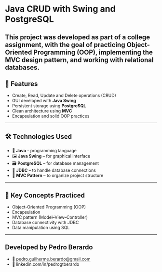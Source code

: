 
# Java CRUD with Swing and PostgreSQL

This project was developed as part of a college assignment, with the goal of practicing **Object-Oriented Programming (OOP)**, implementing the **MVC design pattern**, and working with **relational databases**.
---

## 🚀 Features

- Create, Read, Update and Delete operations (CRUD)
- GUI developed with **Java Swing**
- Persistent storage using **PostgreSQL**
- Clean architecture using **MVC**
- Encapsulation and solid OOP practices
---

## 🛠️ Technologies Used

- 🧠 **Java** - programming language
- 🖼️ **Java Swing** – for graphical interface
- 🗃️ **PostgreSQL** – for database management
- 🔌 **JDBC** – to handle database connections
- 📐 **MVC Pattern** – to organize project structure
---

## 🧠 Key Concepts Practiced

- Object-Oriented Programming (OOP)
- Encapsulation
- MVC pattern (Model–View–Controller)
- Database connectivity with JDBC
- Data manipulation using SQL
---

## Developed by Pedro Berardo
- 📧 pedro.guilherme.berardo@gmail.com
- 🔗 linkedin.com/in/pedrogtberardo

